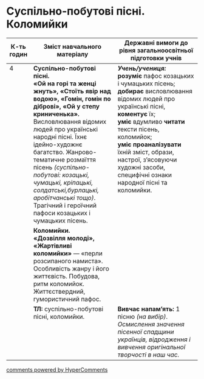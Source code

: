 <div id="hypercomments_widget" class="js-hypercomments-widget invisible"></div>

# Суспільно-побутові пісні. Коломийки

<table>
  <tr>
    <td width="10%" align="center"><b>К-ть годин</b></td>
    <td width="45%" align="center"><b>Зміст навчального матеріалу</b></td>
    <td width="45%" align="center"><b>Державні вимоги до рівня загальноосвітньої підготовки учнів</b></td>
  </tr>
<tbody>
  <tr>
<td width="10%" style="vertical-align:top !important;" rowspan="3">4</td>
    <td width="45%" style="vertical-align:top !important;">
<b>Суспільно-побутові пісні.</b><br>
<b>«Ой на горі та женці жнуть», «Стоїть явір над водою», «Гомін, гомін по діброві», «Ой у степу криниченька».</b> Висловлювання відомих людей про українські народні пісні. Їхнє ідейно-художнє багатство. Жанрово-тематичне розмаїття пісень <i>(суспільно-побутові: козацькі, чумацькі, кріпацькі, солдатські,бурлацькі, аробітчанські тощо)</i>. Трагічний і героїчний пафоси козацьких і чумацьких пісень. 
</td>
    <td width="45%" style="vertical-align:top !important;" rowspan="2">
<i><b>Учень/учениця:</b></i><br>
<b>розуміє</b> пафос козацьких і чумацьких пісень;<br> 
<b>добирає</b> висловлювання відомих людей про українські пісні, <b>коментує</b> їх;<br> 
<b>уміє</b> вдумливо <b>читати</b> тексти пісень, коломийок; <br>
<b>уміє проаналізувати</b> їхній зміст, образи, настрої, з’ясовуючи художні засоби, специфічні ознаки народної пісні та коломийки. </td>
  </tr>
    <tr>
    <td width="45%" style="vertical-align:top !important;">
<b>Коломийки.</b><br> 
<b>«Дозвілля молоді», «Жартівливі коломийки»</b> — «перли розсипаного намиста». Особливість жанру і його життєвість. Побудова, ритм коломийок. Життєствердний, гумористичний пафос.
</td>
  </tr>
    <tr>
    <td width="45%" style="vertical-align:top !important;">
<b>ТЛ:</b> суспільно-побутові пісні, коломийки.
</td>
    <td width="45%" style="vertical-align:top !important;">
<b>Вивчає напам’ять:</b> 1 пісню <i>(на вибір)</i>.<br> 
<i>Осмислення значення пісенної спадщини українців, відродження і вивчення оригінальної творчості в наш час. </i> </td>
  </tr>
</tbody>
</table>

<div class="js-hypercomments-container">
<a href="http://hypercomments.com" class="hc-link" title="comments widget">comments powered by HyperComments</a>
</div>